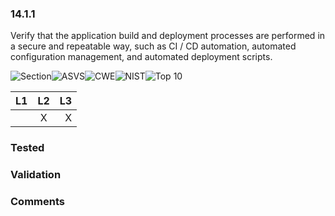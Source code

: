 ### 14.1.1 
Verify that the application build and deployment processes are performed in a secure and repeatable way, such as CI / CD automation, automated configuration management, and automated deployment scripts.

![Section](https://img.shields.io/badge/V14-green.svg)![ASVS](https://img.shields.io/badge/ASVS-14.1.1-blue.svg)![CWE](https://img.shields.io/badge/CWE--red.svg)![NIST](https://img.shields.io/badge/NIST--important.svg)![Top 10](https://img.shields.io/badge/--lightgray.svg)

| L1| L2| L3|
| --|:--:|-:|
|  | X | X |

### Tested

### Validation

### Comments

        
